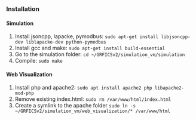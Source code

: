 ### Installation

#### Simulation
1. Install jsoncpp, lapacke, pymodbus: `sudo apt-get install libjsoncpp-dev liblapacke-dev python-pymodbus`
2. Install gcc and make: `sudo apt-get install build-essential`
3. Go to the simulation folder: `cd ~/GRFICSv2/simulation_vm/simulation`
4. Compile: `sudo make`

#### Web Visualization
1. Install php and apache2: `sudo apt install apache2 php libapache2-mod-php`
2. Remove existing index.html: `sudo rm /var/www/html/index.html`
3. Create a symlink to the apache folder `sudo ln -s ~/GRFICSv2/simulation_vm/web_visualization/* /var/www/html`
